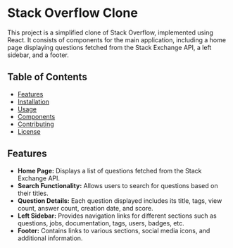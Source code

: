 # Stack Overflow Clone

This project is a simplified clone of Stack Overflow, implemented using React. It consists of components for the main application, including a home page displaying questions fetched from the Stack Exchange API, a left sidebar, and a footer.

## Table of Contents

- [Features](#features)
- [Installation](#installation)
- [Usage](#usage)
- [Components](#components)
- [Contributing](#contributing)
- [License](#license)

## Features

- **Home Page:** Displays a list of questions fetched from the Stack Exchange API.
- **Search Functionality:** Allows users to search for questions based on their titles.
- **Question Details:** Each question displayed includes its title, tags, view count, answer count, creation date, and score.
- **Left Sidebar:** Provides navigation links for different sections such as questions, jobs, documentation, tags, users, badges, etc.
- **Footer:** Contains links to various sections, social media icons, and additional information.



